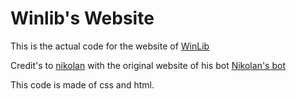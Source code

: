 # Winlib's Website

This is the actual code for the website of <a href="https://winlib.live">WinLib</a>

Credit's to <a href="https://nikolan.xyz">nikolan</a> with the original website of his bot <a href="https://asdwasd.de">Nikolan's bot</a>

This code is made of css and html.
